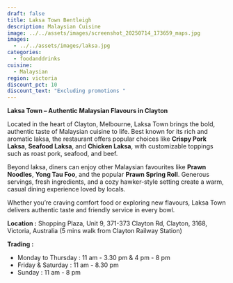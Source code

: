 ```yaml
---
draft: false
title: Laksa Town Bentleigh
description: Malaysian Cuisine
image: ../../assets/images/screenshot_20250714_173659_maps.jpg
images:
  - ../../assets/images/laksa.jpg
categories:
  - foodanddrinks
cuisine:
  - Malaysian
region: victoria
discount_pct: 10
discount_text: "Excluding promotions "
---
```

**Laksa Town – Authentic Malaysian Flavours in Clayton**

Located in the heart of Clayton, Melbourne, Laksa Town brings the bold, authentic taste of Malaysian cuisine to life. Best known for its rich and aromatic laksa, the restaurant offers popular choices like **Crispy Pork Laksa**, **Seafood Laksa**, and **Chicken Laksa**, with customizable toppings such as roast pork, seafood, and beef.

Beyond laksa, diners can enjoy other Malaysian favourites like **Prawn Noodles**, **Yong Tau Foo**, and the popular **Prawn Spring Roll**. Generous servings, fresh ingredients, and a cozy hawker-style setting create a warm, casual dining experience loved by locals.

Whether you’re craving comfort food or exploring new flavours, Laksa Town delivers authentic taste and friendly service in every bowl.

**Location :** Shopping Plaza, Unit 9, 371-373 Clayton Rd, Clayton, 3168, Victoria, Australia (5 mins walk from Clayton Railway Station)

**Trading :**[](https://hmginternational.com/partner/laksa_town_-_clayton/)

* Monday to Thursday : 11 am - 3.30 pm & 4 pm - 8 pm
* Friday & Saturday : 11 am - 8.30 pm
* Sunday : 11 am - 8 pm
